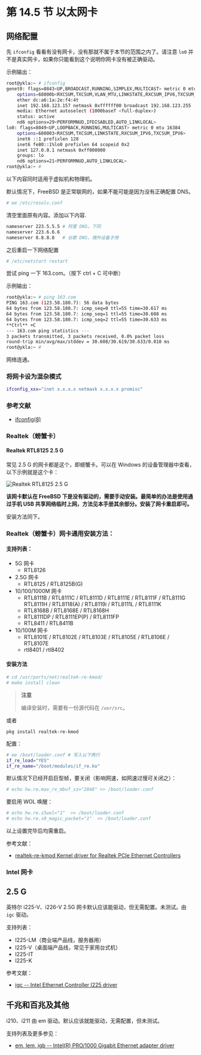 # 第 14.5 节 以太网卡

## 网络配置

先 `ifconfig` 看看有没有网卡，没有那就不属于本节的范围之内了。请注意 `lo0` 并不是真实网卡，如果你只能看到这个说明你网卡没有被正确驱动。

示例输出：

```sh
root@ykla:~ # ifconfig
genet0: flags=8843<UP,BROADCAST,RUNNING,SIMPLEX,MULTICAST> metric 0 mtu 1500
	options=68000b<RXCSUM,TXCSUM,VLAN_MTU,LINKSTATE,RXCSUM_IPV6,TXCSUM_IPV6>
	ether dc:a6:1a:2e:f4:4t
	inet 192.168.123.157 netmask 0xffffff00 broadcast 192.168.123.255
	media: Ethernet autoselect (1000baseT <full-duplex>)
	status: active
	nd6 options=29<PERFORMNUD,IFDISABLED,AUTO_LINKLOCAL>
lo0: flags=8049<UP,LOOPBACK,RUNNING,MULTICAST> metric 0 mtu 16384
	options=680003<RXCSUM,TXCSUM,LINKSTATE,RXCSUM_IPV6,TXCSUM_IPV6>
	inet6 ::1 prefixlen 128
	inet6 fe80::1%lo0 prefixlen 64 scopeid 0x2
	inet 127.0.0.1 netmask 0xff000000
	groups: lo
	nd6 options=21<PERFORMNUD,AUTO_LINKLOCAL>
root@ykla:~ #
```

以下内容同时适用于虚拟机和物理机。

默认情况下，FreeBSD 是正常联网的，如果不能可能是因为没有正确配置 DNS。

```sh
# ee /etc/resolv.conf
```

清空里面原有内容。添加以下内容.

```sh
nameserver 223.5.5.5 # 阿里 DNS，下同
nameserver 223.6.6.6
nameserver 8.8.8.8   # 谷歌 DNS，境外设备才用
```

之后重启一下网络配置

```sh
# /etc/netstart restart
```

尝试 ping 一下 163.com。（按下 ctrl + C 可中断）

示例输出：

```sh
root@ykla:~ # ping 163.com
PING 163.com (123.58.180.7): 56 data bytes
64 bytes from 123.58.180.7: icmp_seq=0 ttl=55 time=30.617 ms
64 bytes from 123.58.180.7: icmp_seq=1 ttl=55 time=30.608 ms
64 bytes from 123.58.180.7: icmp_seq=2 ttl=55 time=30.633 ms
**Ctrl** +C
--- 163.com ping statistics ---
3 packets transmitted, 3 packets received, 0.0% packet loss
round-trip min/avg/max/stddev = 30.608/30.619/30.633/0.010 ms
root@ykla:~ #
```

网络连通。


### 将网卡设为混杂模式

```sh
ifconfig_xxx="inet x.x.x.x netmask x.x.x.x promisc"
```

### 参考文献
- [ifconfig(8)](https://man.freebsd.org/cgi/man.cgi?ifconfig(8))


### Realtek（螃蟹卡）

#### Realtek RTL8125 2.5 G 

常见 2.5 G 的网卡都是这个，即螃蟹卡。可以在 Windows 的设备管理器中查看，以下示例就是这个卡：

![Realtek RTL8125 2.5 G](../.gitbook/assets/rtl8125.png)

**该网卡默认在 FreeBSD 下是没有驱动的，需要手动安装。最简单的办法是使用通过手机 USB 共享网络临时上网，方法见本手册其余部分。安装了网卡重启即可。**

安装方法同下。

### Realtek（螃蟹卡）网卡通用安装方法：

#### 支持列表：

* 5G 网卡
  - RTL8126
* 2.5G 网卡
  - RTL8125 / RTL8125B(G)
* 10/100/1000M 网卡
  - RTL8111B / RTL8111C / RTL8111D / RTL8111E / RTL8111F / RTL8111G
    RTL8111H / RTL8118(A) / RTL8119i / RTL8111L / RTL8111K
  - RTL8168B / RTL8168E / RTL8168H
  - RTL8111DP / RTL8111EP(P) / RTL8111FP
  - RTL8411 / RTL8411B
* 10/100M 网卡
  - RTL8101E / RTL8102E / RTL8103E / RTL8105E / RTL8106E / RTL8107E
  - rtl8401 / rtl8402

#### 安装方法



```sh
# cd /usr/ports/net/realtek-re-kmod/ 
# make install clean
```

>**注意**
>
>编译安装时，需要有一份源代码在 `/usr/src`。

或者
  
```
pkg install realtek-re-kmod
```


配置：

```sh
# ee /boot/loader.conf # 写入以下两行
if_re_load="YES"
if_re_name="/boot/modules/if_re.ko"
```

默认情况下已经开启巨型帧，要关闭（影响网速，如网速过慢可关闭之）：

```sh
# echo hw.re.max_rx_mbuf_sz="2048" >> /boot/loader.conf
```

要启用 WOL 唤醒：

```sh
# echo hw.re.s5wol="1"  >> /boot/loader.conf
# echo hw.re.s0_magic_packet="1"  >> /boot/loader.conf
```

以上设置完毕后均需重启。

参考文献：

- [realtek-re-kmod Kernel driver for Realtek PCIe Ethernet Controllers](https://www.freshports.org/net/realtek-re-kmod)

### Intel 网卡

## 2.5 G

英特尔 i225-V、i226-V 2.5G 网卡默认应该能驱动，但无需配置。未测试。由 `igc` 驱动。

支持列表：

 - I225-LM（商业端产品线，服务器用）
 - I225-V（桌面端产品线，常见于家用台式机）
 - I225-IT
 - I225-K

参考文献：

- [igc -- Intel Ethernet Controller	I225 driver](https://man.freebsd.org/cgi/man.cgi?query=igc)

## 千兆和百兆及其他

i210、i211 由 em 驱动。默认应该就能驱动，无需配置，但未测试。

支持列表及更多参见：

- [em, lem,	igb -- Intel(R)	PRO/1000 Gigabit Ethernet adapter driver](https://man.freebsd.org/cgi/man.cgi?query=igc)

